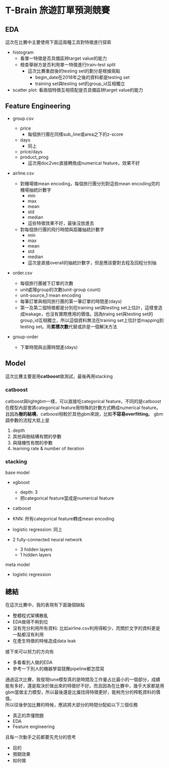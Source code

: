 T-Brain 旅遊訂單預測競賽
==

## EDA
這次在比賽中主要使用下面這兩種工具對特徵進行探索
 - histogram
     - 看單一特徵是否具備區辨target value的能力
     - 檢查舉辦方是否利用單一特徵進行train-test split
         - 這次比賽重啟後的testing set的劃分是根據兩點
             - begin_date在2018年之後的資料都是testing set
             - training set與testing set的group_id互相獨立
 - scatter plot: 看兩個特徵互相搭配是否具備區辨target value的能力

## Feature Engineering
 - group.csv
     - price
         - 每個旅行團在同樣sub_line或area之下的z-score
     - days
         - 同上
     - price/days
     - product_prog
         - 這次用doc2vec直接轉換成numerical feature，效果不好
 - airline.csv
     - 對機場做mean encoding，每個旅行團分別對這些mean encoding完的機場抽統計數字
         - min
         - max
         - mean
         - std
         - median
         - 這些特徵效果不好，最後沒放進去
    - 對每個旅行團的飛行時間與距離抽統計數字
        - min
        - max
        - mean
        - std
        - median
        - 這次是直接overall的抽統計數字，但是應該要對去程及回程分別抽
 - order.csv
     - 每個旅行團被下訂單的次數
     - unit處理group的次數(unit-group count)
     - unit-source_1 mean encoding
     - 每筆訂單與相同旅行團的第一筆訂單的時間差(days)
     - 第一及第二個特徵都是分別在training set與testing set上估計，這樣會造成leakage，也沒有實際應用的價值。因為traing set與testing set的group_id互相獨立，所以這個資料無法在training set上估計並mapping到testing set。用**累積次數**代替或許是一個解決方法

 - group-order
     - 下單時間與出團時間差(days)

## Model
這次比賽主要是用**catboost**做測試，最後再用stacking

### catboost
catboost與lightgbm一樣，可以直接吃categorical feature，不同的是catboost在模型內部會將categorical feature用特殊的計數方式轉成numerical feature。且因為**樹的結構**，catboost相較於其他gbm來說，比較**不容易overfitting**。
gbm調參數的流程大抵上是
 1. depth
 2. 其他與樹結構有關的參數
 3. 與隨機性有關的參數
 4. learning rate & number of iteration

### stacking
base model
 - xgboost
     - depth: 3
     - 把categorical feature當成是numerical feature

 - catboost
 - KNN: 所有categorical feature轉成mean encoding
 - logistic regression: 同上
 - 2 fully-connected neural network
     - 3 hidden layers
     - 1 hidden layers

meta model
 - logistic regression

## 總結
在這次比賽中，我的表現有下面幾個缺點
 - 整體程式架構散亂
 - EDA做得不夠到位
 - 沒有充分利用所有資料: 比如airline.csv利用得較少，而關於文字的資料更是一點都沒有利用
 - 在產生特徵的時候造成data leak

接下來可以努力的方向有
 - 多看看別人做的EDA
 - 參考一下別人的機器學習競賽pipeline都怎麼寫

通過這次比賽，我發現tune模型真的是時間及工作量占比最小的一個部分，成績能有多好，還是取決於做出來的特徵好不好。而且因為在比賽中，幾乎大家都是用gbm當做主力模型，所以最後還是比誰找得特徵更好，能夠充分的榨乾資料的價值。  
所以往後參加比賽的時候，應該將大部分的時間分配給以下三個任務
 - 真正的弄懂問題
 - EDA
 - Feature engineering

且每一次動手之前都要先充分的思考
 - 目的
 - 預期效果
 - 如何做
